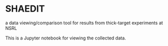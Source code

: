 # SHAEDIT
a data viewing/comparison tool for results from thick-target experiments at NSRL

This is a Jupyter notebook for viewing the collected data.

